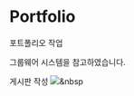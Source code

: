# Portfolio
포트폴리오 작업

그룹웨어 시스템을 참고하였습니다.

게시판 작성
<img src="https://img.shields.io/badge/쓰고자하는_텍스트-컬러코드?style=flat-square&logo=simpleicons에서_아이콘이름&logoColor=white"/></a>&nbsp 
